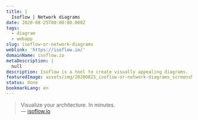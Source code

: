 ```yaml
---
title: |
  Isoflow | Network diagrams
date: 2020-08-25T00:00:00.000Z
tags:
  - diagram
  - webapp
slug: isoflow-or-network-diagrams
weblink: 'https://isoflow.io/'
domainName: isoflow.io
metaDescription: |
  null
description: Isoflow is a tool to create visually appealing diagrams.
featuredImage: assets/img/20200825_isoflow-or-network-diagrams_screenshot.png
status: done
bookmarkLang: en
---
```

<blockquote>Visualize your architecture. In minutes.
<footer>— <a href="https://isoflow.io/">isoflow.io</a></footer></blockquote>
